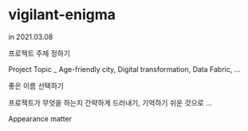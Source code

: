# vigilant-enigma

in 2021.03.08 

프로젝트 주제 정하기

Project Topic _ Age-friendly city, Digital transformation, Data Fabric, ...

좋은 이름 선택하기

프로젝트가 무엇을 하는지 간략하게 드러내기, 기억하기 쉬운 것으로 ...

Appearance matter 
